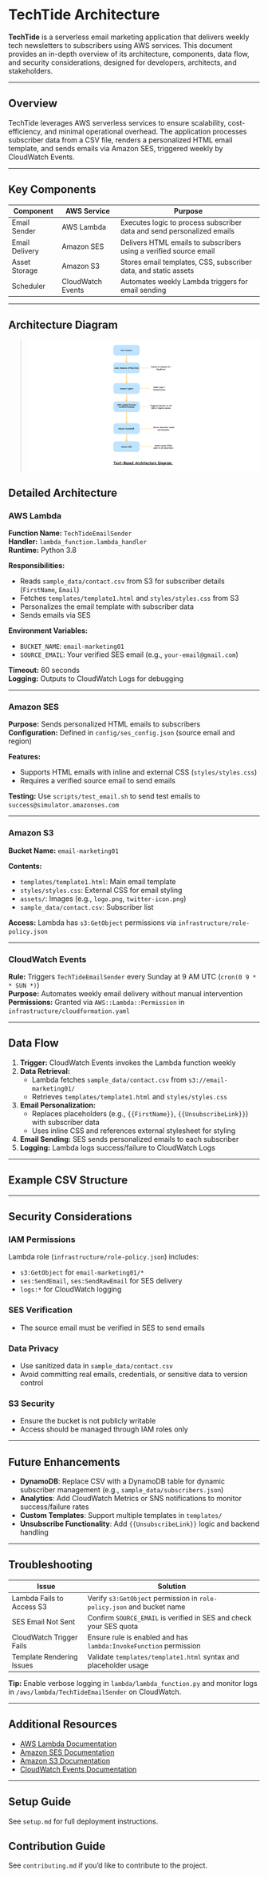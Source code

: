 # TechTide Architecture

**TechTide** is a serverless email marketing application that delivers weekly tech newsletters to subscribers using AWS services. This document provides an in-depth overview of its architecture, components, data flow, and security considerations, designed for developers, architects, and stakeholders.

---

## Overview

TechTide leverages AWS serverless services to ensure scalability, cost-efficiency, and minimal operational overhead. The application processes subscriber data from a CSV file, renders a personalized HTML email template, and sends emails via Amazon SES, triggered weekly by CloudWatch Events.

---

## Key Components

| Component      | AWS Service     | Purpose                                                                 |
|----------------|------------------|-------------------------------------------------------------------------|
| Email Sender   | AWS Lambda       | Executes logic to process subscriber data and send personalized emails |
| Email Delivery | Amazon SES       | Delivers HTML emails to subscribers using a verified source email      |
| Asset Storage  | Amazon S3        | Stores email templates, CSS, subscriber data, and static assets        |
| Scheduler      | CloudWatch Events| Automates weekly Lambda triggers for email sending                     |

---

## Architecture Diagram

> ![TechTide Architecture](https://github.com/Atharavkag/Serverless-Email-Marketing/raw/main/assets/architecture.png)


## Detailed Architecture

### AWS Lambda

**Function Name:** `TechTideEmailSender`  
**Handler:** `lambda_function.lambda_handler`  
**Runtime:** Python 3.8

**Responsibilities:**
- Reads `sample_data/contact.csv` from S3 for subscriber details (`FirstName`, `Email`)
- Fetches `templates/template1.html` and `styles/styles.css` from S3
- Personalizes the email template with subscriber data
- Sends emails via SES

**Environment Variables:**
- `BUCKET_NAME`: `email-marketing01`
- `SOURCE_EMAIL`: Your verified SES email (e.g., `your-email@gmail.com`)

**Timeout:** 60 seconds  
**Logging:** Outputs to CloudWatch Logs for debugging

---

### Amazon SES

**Purpose:** Sends personalized HTML emails to subscribers  
**Configuration:** Defined in `config/ses_config.json` (source email and region)

**Features:**
- Supports HTML emails with inline and external CSS (`styles/styles.css`)
- Requires a verified source email to send emails

**Testing:** Use `scripts/test_email.sh` to send test emails to `success@simulator.amazonses.com`

---

### Amazon S3

**Bucket Name:** `email-marketing01`

**Contents:**
- `templates/template1.html`: Main email template
- `styles/styles.css`: External CSS for email styling
- `assets/`: Images (e.g., `logo.png`, `twitter-icon.png`)
- `sample_data/contact.csv`: Subscriber list

**Access:** Lambda has `s3:GetObject` permissions via `infrastructure/role-policy.json`

---

### CloudWatch Events

**Rule:** Triggers `TechTideEmailSender` every Sunday at 9 AM UTC (`cron(0 9 * * SUN *)`)  
**Purpose:** Automates weekly email delivery without manual intervention  
**Permissions:** Granted via `AWS::Lambda::Permission` in `infrastructure/cloudformation.yaml`

---

## Data Flow

1. **Trigger:** CloudWatch Events invokes the Lambda function weekly  
2. **Data Retrieval:**
   - Lambda fetches `sample_data/contact.csv` from `s3://email-marketing01/`
   - Retrieves `templates/template1.html` and `styles/styles.css`  
3. **Email Personalization:**
   - Replaces placeholders (e.g., `{{FirstName}}`, `{{UnsubscribeLink}}`) with subscriber data
   - Uses inline CSS and references external stylesheet for styling  
4. **Email Sending:** SES sends personalized emails to each subscriber  
5. **Logging:** Lambda logs success/failure to CloudWatch Logs

---

## Example CSV Structure


---

## Security Considerations

### IAM Permissions

Lambda role (`infrastructure/role-policy.json`) includes:
- `s3:GetObject` for `email-marketing01/*`
- `ses:SendEmail`, `ses:SendRawEmail` for SES delivery
- `logs:*` for CloudWatch logging

### SES Verification
- The source email must be verified in SES to send emails

### Data Privacy
- Use sanitized data in `sample_data/contact.csv`
- Avoid committing real emails, credentials, or sensitive data to version control

### S3 Security
- Ensure the bucket is not publicly writable
- Access should be managed through IAM roles only

---

## Future Enhancements

- **DynamoDB**: Replace CSV with a DynamoDB table for dynamic subscriber management (e.g., `sample_data/subscribers.json`)
- **Analytics**: Add CloudWatch Metrics or SNS notifications to monitor success/failure rates
- **Custom Templates**: Support multiple templates in `templates/`
- **Unsubscribe Functionality**: Add `{{UnsubscribeLink}}` logic and backend handling

---

## Troubleshooting

| Issue                    | Solution                                                                 |
|--------------------------|--------------------------------------------------------------------------|
| Lambda Fails to Access S3 | Verify `s3:GetObject` permission in `role-policy.json` and bucket name  |
| SES Email Not Sent       | Confirm `SOURCE_EMAIL` is verified in SES and check your SES quota       |
| CloudWatch Trigger Fails | Ensure rule is enabled and has `lambda:InvokeFunction` permission        |
| Template Rendering Issues| Validate `templates/template1.html` syntax and placeholder usage         |

**Tip:** Enable verbose logging in `lambda/lambda_function.py` and monitor logs in `/aws/lambda/TechTideEmailSender` on CloudWatch.

---

## Additional Resources

- [AWS Lambda Documentation](https://docs.aws.amazon.com/lambda/latest/dg/welcome.html)
- [Amazon SES Documentation](https://docs.aws.amazon.com/ses/latest/dg/)
- [Amazon S3 Documentation](https://docs.aws.amazon.com/s3/index.html)
- [CloudWatch Events Documentation](https://docs.aws.amazon.com/AmazonCloudWatch/latest/events/)

---

## Setup Guide

See `setup.md` for full deployment instructions.

## Contribution Guide

See `contributing.md` if you’d like to contribute to the project.

